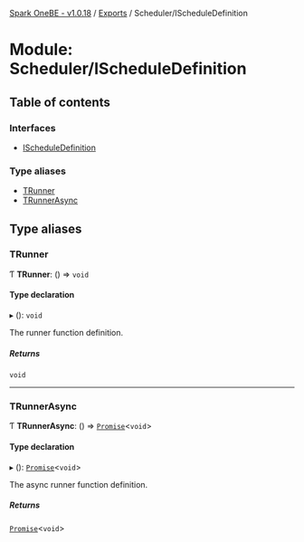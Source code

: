 [Spark OneBE - v1.0.18](../README.md) / [Exports](../modules.md) / Scheduler/IScheduleDefinition

# Module: Scheduler/IScheduleDefinition

## Table of contents

### Interfaces

- [IScheduleDefinition](../interfaces/Scheduler_IScheduleDefinition.IScheduleDefinition.md)

### Type aliases

- [TRunner](Scheduler_IScheduleDefinition.md#trunner)
- [TRunnerAsync](Scheduler_IScheduleDefinition.md#trunnerasync)

## Type aliases

### TRunner

Ƭ **TRunner**: () => `void`

#### Type declaration

▸ (): `void`

The runner function definition.

##### Returns

`void`

___

### TRunnerAsync

Ƭ **TRunnerAsync**: () => [`Promise`]( https://developer.mozilla.org/en-US/docs/Web/JavaScript/Reference/Global_Objects/Promise )<`void`\>

#### Type declaration

▸ (): [`Promise`]( https://developer.mozilla.org/en-US/docs/Web/JavaScript/Reference/Global_Objects/Promise )<`void`\>

The async runner function definition.

##### Returns

[`Promise`]( https://developer.mozilla.org/en-US/docs/Web/JavaScript/Reference/Global_Objects/Promise )<`void`\>

